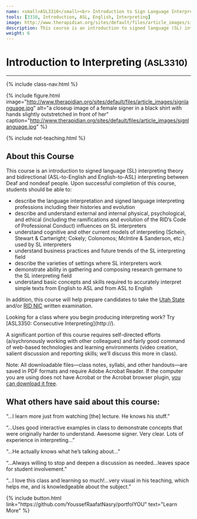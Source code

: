```yaml
---
name: <small>ASL3310</small><br> Introduction to Sign Language Interpreting
tools: [3310, Introduction, ASL, English, Interpreting]
image: http://www.therapidian.org/sites/default/files/article_images/signlanguage.jpg
description: This course is an introduction to signed language (SL) interpreting theory and bidirectional (ASL-to-English and English-to-ASL) interpreting between Deaf and nondeaf people.
weight: 6
---
```

# Introduction to Interpreting <small>(ASL3310)</small>

***

{% include class-nav.html %}

{% include figure.html image="http://www.therapidian.org/sites/default/files/article_images/signlanguage.jpg" alt="a closeup image of a female signer in a black shirt with hands slightly outstretched in front of her" caption="http://www.therapidian.org/sites/default/files/article_images/signlanguage.jpg" %}

{% include not-teaching.html %}

## About this Course

<p class="lead">This course is an introduction to signed language (SL) interpreting theory and bidirectional (ASL-to-English and English-to-ASL) interpreting between Deaf and nondeaf people. Upon successful completion of this course, students should be able to:</p>

* describe the language interpretation and signed language interpreting professions including their histories and evolution
* describe and understand external and internal physical, psychological, and ethical (including the ramifications and evolution of the RID’s Code of Professional Conduct) influences on SL interpreters
* understand cognitive and other current models of interpreting (Schein, Stewart & Cartwright; Cokely; Colonomos; McIntire & Sanderson, etc.) used by SL interpreters
* understand business practices and future trends of the SL interpreting field
* describe the varieties of settings where SL interpreters work
* demonstrate ability in gathering and composing research germane to the SL interpreting field
* understand basic concepts and skills required to accurately interpret simple texts from English to ASL and from ASL to English

In addition, this course will help prepare candidates to take the [Utah State](https://jobs.utah.gov/usor/uip/certification/index.html) and/or [RID NIC](http://rid.org/education/testing/index.cfm) written examination.

<div class="alert alert-primary" role="alert">
	Looking for a class where you begin producing interpreting work? Try [ASL3350: Consecutive Interpreting](http://).
</div>

A significant portion of this course requires self-directed efforts (a/sychronously working with other colleagues) and fairly good command of web-based technologies and learning environments (video creation, salient discussion and reporting skills; we’ll discuss this more in class).

Note: All downloadable files—class notes, syllabi, and other handouts—are saved in PDF formats and require Adobe Acrobat Reader. If the computer you are using does not have Acrobat or the Acrobat browser plugin, [you can download it free](http://www.adobe.com/products/acrobat/readstep2.html).

## What others have said about this course:
“...I learn more just from watching [the] lecture. He knows his stuff.”

“...Uses good interactive examples in class to demonstrate concepts that were originally harder to understand. Awesome signer. Very clear. Lots of experience in interpreting...”

“...He actually knows what he’s talking about...”

“...Always willing to stop and deepen a discussion as needed...leaves space for student involvement.”

“...I love this class and learning so much!...very visual in his teaching, which helps me, and is knowledgeable about the subject.”

<p class="text-center">
{% include button.html link="https://github.com/YoussefRaafatNasry/portfolYOU" text="Learn More" %}
</p>